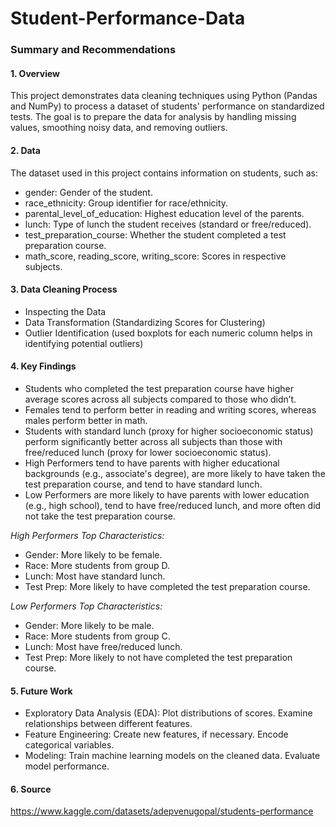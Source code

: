 # Student-Performance-Data

### Summary and Recommendations

#### 1. Overview

This project demonstrates data cleaning techniques using Python (Pandas and NumPy) to process a dataset of students' performance on standardized tests. The goal is to prepare the data for analysis by handling missing values, smoothing noisy data, and removing outliers.

#### 2. Data

The dataset used in this project contains information on students, such as:

- gender: Gender of the student.
- race_ethnicity: Group identifier for race/ethnicity.
- parental_level_of_education: Highest education level of the parents.
- lunch: Type of lunch the student receives (standard or free/reduced).
- test_preparation_course: Whether the student completed a test preparation course.
- math_score, reading_score, writing_score: Scores in respective subjects.

#### 3. Data Cleaning Process
   
- Inspecting the Data
- Data Transformation (Standardizing Scores for Clustering)
- Outlier Identification (used boxplots for each numeric column helps in identifying potential outliers)

#### 4. Key Findings
      
- Students who completed the test preparation course have higher average scores across all subjects compared to those who didn’t.
- Females tend to perform better in reading and writing scores, whereas males perform better in math.
- Students with standard lunch (proxy for higher socioeconomic status) perform significantly better across all subjects than those with free/reduced lunch (proxy for lower socioeconomic status).
- High Performers tend to have parents with higher educational backgrounds (e.g., associate's degree), are more likely to have taken the test preparation course, and tend to have standard lunch.
- Low Performers are more likely to have parents with lower education (e.g., high school), tend to have free/reduced lunch, and more often did not take the test preparation course.

*High Performers Top Characteristics:*

- Gender: More likely to be female.
- Race: More students from group D.
- Lunch: Most have standard lunch.
- Test Prep: More likely to have completed the test preparation course.

*Low Performers Top Characteristics:*

- Gender: More likely to be male.
- Race: More students from group C.
- Lunch: Most have free/reduced lunch.
- Test Prep: More likely to not have completed the test preparation course.

#### 5. Future Work

- Exploratory Data Analysis (EDA): Plot distributions of scores. Examine relationships between different features.
- Feature Engineering: Create new features, if necessary. Encode categorical variables.
- Modeling: Train machine learning models on the cleaned data. Evaluate model performance.

#### 6.  Source

https://www.kaggle.com/datasets/adepvenugopal/students-performance
